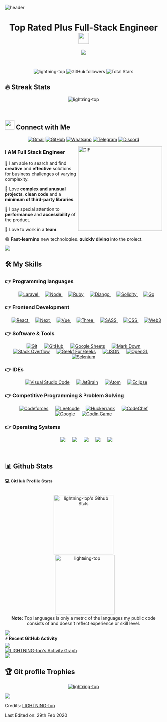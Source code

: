 ![header](https://user-images.githubusercontent.com/59575502/127335491-fdba1874-e943-4d3c-ab8c-678ffe22f8b8.png)
<h1 align="center">Top Rated Plus Full-Stack Engineer
<img src="https://media.giphy.com/media/hvRJCLFzcasrR4ia7z/giphy.gif" width="35"></h1>

<p align="center">
  <a href="https://github.com/DenverCoder1/readme-typing-svg"><img src="https://readme-typing-svg.herokuapp.com?lines=Full+Stack+Engineer;Competitive+Programmer;Ruby+on+Rails;Node%20|%20Django%20|%20Laravel%20;Specialist%20on%20Codeforces;Blockchain+Technology;Always%20learning%20new%20things&center=true&width=500&height=50"></a>
  
</p>

<br>

<p align="center"> 
	<img src="https://komarev.com/ghpvc/?username=lightning-top&label=Profile%20views&color=0e75b6&style=plastic" alt="lightning-top" /> 
  <img alt="GitHub followers" src="https://img.shields.io/github/followers/lightning-top?label=Followers&style=social">    
  <img src="https://img.shields.io/github/stars/lightning-top?label=Stars" alt="Total Stars">
</p>


## 🔥 Streak Stats
<p align="center"><img src="https://github-readme-streak-stats.herokuapp.com/?user=lightning-top&theme=algolia" alt="lightning-top" /></p>

<br>

## <img src="https://media.giphy.com/media/iY8CRBdQXODJSCERIr/giphy.gif" width="30px"> Connect with Me
<p align="center">
	<a href="mailto:superhollywood0229@gmail.com"><img img src="https://img.shields.io/badge/gmail-%23EA4335.svg?style=plastic&logo=gmail&logoColor=white" alt="Gmail"/></a>
	<a href="https://github.com/lightning-top"><img src="https://img.shields.io/badge/github-%23181717.svg?style=plastic&logo=github&logoColor=white" alt="GitHub"/></a>
	<a href="https://wa.me/14314105426"><img src="https://img.shields.io/badge/whatsapp-%2325D366.svg?style=plastic&logo=whatsapp&logoColor=white" alt="Whatsapp"/></a>
	<a href="https://t.me/skyearth008"><img src="https://img.shields.io/badge/telegram-%230A66C2.svg?style=plastic&logo=telegram&logoColor=white" alt="Telegram"/></a>
	<a href="#"><img src="https://img.shields.io/badge/discord-%231877F2.svg?style=plastic&logo=discord&logoColor=white" alt="Discord"/></a>
</p>

<img align="right" height="270px" alt="GIF" src="https://media.giphy.com/media/CVtNe84hhYF9u/giphy.gif" />

### I AM Full Stack Engineer
🔭 I am able to search and find **creative** and **effective** solutions for business challenges of varying complexity.

🌱 Love **complex and unusual projects**, **clean code** and a **minimum of third-party libraries**.

🤔 I pay special attention to **performance** and **accessibility** of the product.

💬 Love to work in a **team**.

😄 **Fast-learning** new technologies, **quickly diving** into the project.

<img src="https://user-images.githubusercontent.com/73097560/115834477-dbab4500-a447-11eb-908a-139a6edaec5c.gif">

<br/>

## 🛠️ My Skills

### 👉 Programming languages

<p align="center">
  &emsp;
  <a href="https://laravel.com/docs/7.x" target="_blank"> 
    <img alt="Laravel" src="https://img.shields.io/badge/Laravel%20-%23F05033.svg?style=plastic&logo=laravel&logoColor=white">
  </a>
  &emsp;
  <a href="https://docs.djangoproject.com/en/4.0/" target="_blank"> 
     <img alt="Node" src="https://img.shields.io/badge/Node%20-%23F7DF1E.svg?style=plastic&logo=node.js&logoColor=black">
   </a>
   &emsp;
  <a href="https://ruby-doc.org/" target="_blank"> 
    <img alt="Ruby" src="https://img.shields.io/badge/Ruby%20-%23F00000.svg?style=plastic&logo=ruby&logoColor=white">
  </a>
  &emsp;
  <a href="https://docs.djangoproject.com/en/4.0/" target="_blank"> 
    <img alt="Django" src="https://img.shields.io/badge/Django-%23007396.svg?style=plastic&logo=django&logoColor=white">
  </a>
  &emsp;
   <a href="https://www.solidity.org" target="_blank">
    <img alt="Solidity" src="https://img.shields.io/badge/Solidity%20-%2314354C.svg?style=plastic&logo=solidity&logoColor=white">
  </a>
  &emsp;
   <a href="https://go.dev/doc/" target="_blank">
    <img alt="Go" src="https://img.shields.io/badge/Go%20-%2334A853.svg?style=plastic&logo=go&logoColor=white">
  </a>
</p>

### 👉 Frontend Development
<p align="center"> 
  &emsp; 
  <a href="https://reactjs.org/docs/getting-started.html" target="_blank"> 
   <img alt="React" src="https://img.shields.io/badge/React%20-%230059CC.svg?style=plastic&logo=react&logoColor=white">
  </a>
  &emsp; 
  <a href="https://nextjs.org/docs" target="_blank"> 
   <img alt="Next" src="https://img.shields.io/badge/Next%20-%23111111.svg?style=plastic&logo=next.js&logoColor=white">
  </a>  
  &emsp; 
  <a href="https://vuejs.org/guide/introduction.html" target="_blank"> 
   <img alt="Vue" src="https://img.shields.io/badge/Vue%20-%2334A853.svg?style=plastic&logo=vue.js&logoColor=white">
  </a>
  &emsp;
  <a href="https://threejs.org/docs/" target="_blank"> 
    <img alt="Three" src="https://img.shields.io/badge/ThreeJs%20-%23000012.svg?style=plastic&logo=three.js&logoColor=white">
  </a>  
  &emsp;
  <a href="https://sass-lang.com/documentation/" target="_blank">
    <img alt="SASS" src="https://img.shields.io/badge/SASS%20-%23FF69B4.svg?style=plastic&logo=sass&logoColor=white">
  </a> 
  &emsp;
  <a href="https://tailwindcss.com/" target="_blank">
    <img alt="CSS" src="https://img.shields.io/badge/TailwindCSS%20-%231572B6.svg?style=plastic&logo=tailwindcss&logoColor=white">
  </a>
  &emsp;
  <a href="https://web3js.readthedocs.io/" target="_blank"> 
    <img alt="Web3" src="https://img.shields.io/badge/Web3%20-%23F05033.svg?style=plastic&logo=web3.js&logoColor=white">
  </a>
</p>

 ### 👉 Software & Tools
 
<p align="center">
  &emsp;
    <a href="#"><img alt="Git" src="https://img.shields.io/badge/Git%20-%23F05033.svg?style=plastic&logo=git&logoColor=white"></a>
  &emsp;
    <a href="#"><img alt="GitHub" src="https://img.shields.io/badge/github-%23181717.svg?style=plastic&logo=github&logoColor=white"></a>
  &emsp;
    <a href="#"><img alt="Google Sheets" src="https://img.shields.io/badge/Google%20Sheets%20-%2334A853.svg?style=plastic&logo=google%20sheets&logoColor=white"></a>
  &emsp;
    <a href="#"><img alt="Mark Down" src="https://img.shields.io/badge/Markdown-000000?style=plastic&logo=markdown&logoColor=white"></a>
  &emsp;
    <a href="#"><img alt="Stack Overflow" src="https://img.shields.io/badge/-Stack%20Overflow-FE7A16?style=plastic&logo=stack-overflow&logoColor=white"></a>
  &emsp;
    <a href="#"><img alt="Geekf For Geeks" src="https://img.shields.io/badge/geeksforgeeks-%230F9D58.svg?style=plastic&logo=geeksforgeeks&logoColor=white"></a>
  &emsp;
    <a href="#"><img alt="JSON" img src="https://img.shields.io/badge/json-%23000000.svg?style=plastic&logo=json&logoColor=white"></a>
  &emsp;
    <a href="#"><img alt="OpenGL" src="https://img.shields.io/badge/opengl-%235586A4.svg?style=plastic&logo=opengl&logoColor=white"></a>
  &emsp;
    <a href="#"><img alt="Selenium" src="https://img.shields.io/badge/selenium-%2343B02A.svg?&style=plastic&logo=selenium&logoColor=white"></a>
</p>

 ### 👉 IDEs
 
<p align="center">
  &emsp;
    <a href="#"><img alt="Visual Studio Code" src="https://img.shields.io/badge/Visual%20Studio%20Code-0078d7.svg?style=plastic&logo=visual-studio-code&logoColor=white"></a>
  &emsp;
    <a href="#"><img alt="JetBrain" src="https://img.shields.io/badge/jetbrains-%23000000.svg?style=plastic&logo=jetbrains&logoColor=white" /></a>
  &emsp;
    <a href="#"><img alt="Atom" src="https://img.shields.io/badge/atom-%2366595C.svg?&style=plastic&logo=atom&logoColor=white" /></a>
  &emsp;
    <a href="#"><img alt="Eclipse" src="https://img.shields.io/badge/eclipse%20ide-%232C2255.svg?&style=plastic&logo=eclipse%20ide&logoColor=white" /></a>
</p>

 ### 👉 Competitive Programming & Problem Solving
 
<p align="center">
  &emsp;
    <a href="#"><img alt = "Codeforces" src="https://img.shields.io/badge/codeforces%20-%231F8ACB.svg?style=plastic&logo=codeforces&logoColor=white" /></a>	
  &emsp;
    <a href="#"><img alt = "Leetcode" src="https://img.shields.io/badge/leetcode%20-%23FFA116.svg?style=plastic&logo=leetcode&logoColor=black" /></a>
  &emsp;
    <a href="#"><img alt = "Huckerrank" src="https://img.shields.io/badge/hackerrank-%232EC866.svg?style=plastic&logo=hackerrank&logoColor=white" /></a>
  &emsp;
    <a href="#"><img alt = "CodeChef" src="https://img.shields.io/badge/codechef-%235B4638.svg?style=plastic&logo=codechef&logoColor=white" /></a>
  &emsp;
    <a href="#"><img alt = "Google" src="https://img.shields.io/badge/google-%234285F4.svg?style=plastic&logo=google&logoColor=white" /></a>
  &emsp;
    <a href="#"><img alt = "Codin Game" src="https://img.shields.io/badge/codingame-%23F2BB13.svg?&style=plastic&logo=codingame&logoColor=black" /></a>
</p>

 ### 👉 Operating Systems
 
<p align="center">
  &emsp;
  <a href="#"><img src="https://img.shields.io/badge/Linux-FCC624?style=plastic&logo=linux&logoColor=black"></a>
  &emsp;
  <a href="#"><img src="https://img.shields.io/badge/Ubuntu-E95420?style=plastic&logo=ubuntu&logoColor=white"></a>
  &emsp;
  <a href="#"><img src="https://img.shields.io/badge/Windows-0078D6?style=plastic&logo=windows&logoColor=white"></a>
  &emsp;
  <a href="#"><img src="https://img.shields.io/badge/Android-%2311AA44.svg?style=plastic&&logo=android&logoColor=white" /></a>	 
  &emsp;
  <a href="#"><img src="https://img.shields.io/badge/pop!_os-%2348B9C7.svg?style=plastic&&logo=pop!_os&logoColor=white" /></a>	  
</p>

<br/>

## 📊 Github Stats



  <summary><b>💻 GitHub Profile Stats</b></summary>
  <br/>
  <p align="center">
    <a href="https://github.com/anuraghazra/github-readme-stats"><img alt="lightning-top's Github Stats" src="https://github-readme-stats.vercel.app/api?username=lightning-top&show_icons=true&count_private=true&theme=algolia" height="192px"/></a>
<br/>
  &nbsp;
	  <img src="https://github-readme-stats.vercel.app/api/top-langs?username=lightning-top&langs_count=10&show_icons=true&locale=en&layout=compact&theme=algolia" alt="lightning-top" height="192px"/>
  <br/>
  <b>Note:</b> Top languages is only a metric of the languages my public code consists of and doesn't reflect experience or skill level.
  </p>

<img src="https://user-images.githubusercontent.com/73097560/115834477-dbab4500-a447-11eb-908a-139a6edaec5c.gif">

  <summary><b>⚡ Recent GitHub Activity</b></summary>
  <img src="https://user-images.githubusercontent.com/73097560/115834477-dbab4500-a447-11eb-908a-139a6edaec5c.gif">
  <br/>
   <a href="https://github.com/lightning-top"><img alt="LIGHTNING-top's Activity Graph" src="https://activity-graph.herokuapp.com/graph?username=lightning-top&custom_title=lightning-top's%20Contribution%20Graph&theme=react-dark" /></a>
  <br/>
  <img src="https://user-images.githubusercontent.com/73097560/115834477-dbab4500-a447-11eb-908a-139a6edaec5c.gif">
<br/>

## :trophy: Git profile Trophies

<p align="center"> <a href="https://github.com/ryo-ma/github-profile-trophy"><img src="https://github-profile-trophy.vercel.app/?username=lightning-top&layout=compact&theme=algolia" alt="lightning-top" /></a> </p>

<img src="https://user-images.githubusercontent.com/73097560/115834477-dbab4500-a447-11eb-908a-139a6edaec5c.gif">

Credits: [LIGHTNING-top](https://github.com/lightning-top)

Last Edited on: 29th Feb 2020